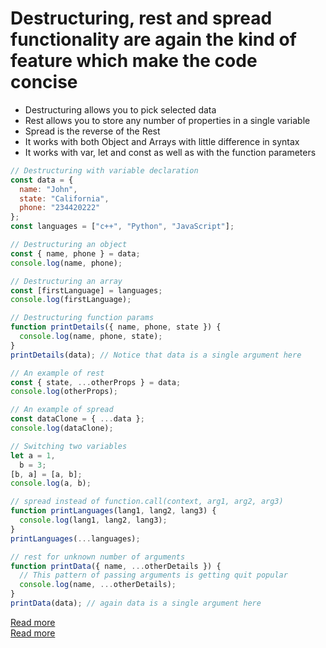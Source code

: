# Destructuring, rest and spread functionality are again the kind of feature which make the code concise

- Destructuring allows you to pick selected data
- Rest allows you to store any number of properties in a single variable
- Spread is the reverse of the Rest
- It works with both Object and Arrays with little difference in syntax
- It works with var, let and const as well as with the function parameters

```js
// Destructuring with variable declaration
const data = {
  name: "John",
  state: "California",
  phone: "234420222"
};
const languages = ["c++", "Python", "JavaScript"];

// Destructuring an object
const { name, phone } = data;
console.log(name, phone);

// Destructuring an array
const [firstLanguage] = languages;
console.log(firstLanguage);

// Destructuring function params
function printDetails({ name, phone, state }) {
  console.log(name, phone, state);
}
printDetails(data); // Notice that data is a single argument here

// An example of rest
const { state, ...otherProps } = data;
console.log(otherProps);

// An example of spread
const dataClone = { ...data };
console.log(dataClone);

// Switching two variables
let a = 1,
  b = 3;
[b, a] = [a, b];
console.log(a, b);

// spread instead of function.call(context, arg1, arg2, arg3)
function printLanguages(lang1, lang2, lang3) {
  console.log(lang1, lang2, lang3);
}
printLanguages(...languages);

// rest for unknown number of arguments
function printData({ name, ...otherDetails }) {
  // This pattern of passing arguments is getting quit popular
  console.log(name, ...otherDetails);
}
printData(data); // again data is a single argument here
```

[Read more](http://exploringjs.com/es6/ch_destructuring.html)  
[Read more](http://exploringjs.com/es6/ch_parameter-handling.html#sec_spread-operator)